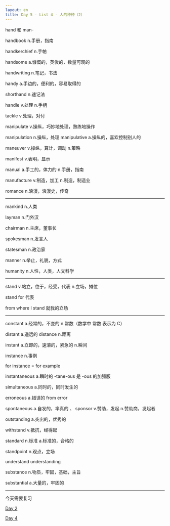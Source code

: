 ```yaml
---
layout: en
title: Day 5 - List 4 - 人的种种（2）
---
```


hand 和 man- 

handbook n.手册，指南

handkerchief n.手帕

handsome a.慷慨的，英俊的，数量可观的 

handwriting n.笔记，书法

handy a.手边的，便利的，容易取得的

shorthand n.速记法

handle v.处理 n.手柄

tackle v.处理，对付 

manipulate v.操纵，巧妙地处理，熟练地操作 

manipulation n.操纵，处理  manipulative a.操纵的，喜欢控制别人的

maneuver v.操纵，算计，调动 n.策略 

manifest v.表明，显示

manual a.手工的，体力的 n.手册，指南

manufacture v.制造，加工 n.制造，制造业

romance n.浪漫，浪漫史，传奇

---

mankind n.人类

layman n.门外汉

chairman n.主席，董事长

spokesman n.发言人

statesman n.政治家

manner n.举止，礼貌，方式

humanity n.人性，人类，人文科学


---

stand v.站立，位于，经受，代表 n.立场，摊位
 
stand for 代表

from where I stand 就我的立场

---

constant a.经常的，不变的 n.常数（数学中 常数 表示为 C）

distant a.遥远的 distance n.距离

instant a.立即的，速溶的，紧急的 n.瞬间

instance n.事例 

for instance = for example

instantaneous a.瞬时的 -tane-ous 是 -ous 的加强版

simultaneous a.同时的，同时发生的

erroneous a.错误的 from error

spontaneous a.自发的，率真的 、  sponsor v.赞助，发起 n.赞助商，发起者

outstanding a.突出的，优秀的

withstand v.抵抗，经得起

standard n.标准 a.标准的，合格的

standpoint n.观点，立场

understand  understanding

substance n.物质，牢固，基础，主旨

substantial a.大量的，牢固的


---

今天需要复习

[Day 2](/en/002)

[Day 4](/en/004)



